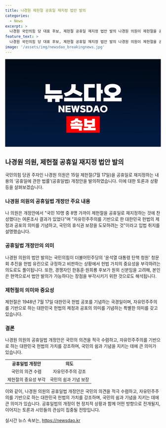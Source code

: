 ```yaml
---
title: 나경원 제헌절 공휴일 재지정 법안 발의
categories:
  - News
excerpt: >
  나경원 국민의힘 당 대표 후보, 제헌절 공휴일 재지정 법안 발의 나경원 의원이 제헌절을 공휴일로 재지정하는 공휴일법 개정안을 발의했다. 이에 대한 입법 취지를 설명하며 국민의 의견을 인용하여 국민의 휴식권을 보장하고 헌법의 제정과 공포의 의미를 기념하고자 한다고 밝혔다. 또한, 이 법안은 헌법 가치의 중요성을 부각하며 경쟁자들과의 차별화를 모색하는 의도도 짐작되고 있다.
feature_text: >
  나경원 국민의힘 당 대표 후보, 제헌절 공휴일 재지정 법안 발의 나경원 의원이 제헌절을 공휴일로 재지정하는 공휴일법 개정안을 발의했다. 이에 대한 입법 취지를 설명하며 국민의 의견을 인용하여 국민의 휴식권을 보장하고 헌법의 제정과 공포의 의미를 기념하고자 한다고 밝혔다. 또한, 이 법안은 헌법 가치의 중요성을 부각하며 경쟁자들과의 차별화를 모색하는 의도도 짐작되고 있다.
image: '/assets/img/newsdao_breakingnews.jpg'
---
```


<p><img src="/assets/img/newsdao_breakingnews.jpg" alt="cryptoinkorea 속보" /></p>

<h2 data-ke-size="size26">나경원 의원, 제헌절 공휴일 재지정 법안 발의</h2>

<p data-ke-size="size16">국민의힘 당권 주자인 나경원 의원은 15일 제헌절(7월 17일)을 공휴일로 재지정하는 내용의 ‘공휴일에 관한 법률’(공휴일법) 개정안을 발의하였습니다. 이에 대한 토론과 상황 등을 살펴보겠습니다.</p>

<h3>나경원 의원의 공휴일법 개정안 주요 내용</h3>

<p data-ke-size="size16">나 의원은 개정안에서 "국민 10명 중 8명 가까이 제헌절을 공휴일로 재지정하는 것에 찬성했다는 여론조사 결과가 있었다"며 "자유민주주의를 기반으로 한 대한민국 헌법의 제정과 공포의 의미를 기념하고, 국민의 휴식권 보장을 도모하려는 것"이라고 입법 취지를 설명했습니다.</p>

<h3>공휴일법 개정안의 의미</h3>

<p data-ke-size="size16">나경원 의원의 법안 발의는 국민의힘이 더불어민주당의 '윤석열 대통령 탄핵 청원' 청문회 추진을 헌법 유린으로 규정하고 비판하는 상황에서 헌법 가치의 중요성을 부각하려는 의도로도 풀이됩니다. 또한, 경쟁자인 한동훈·원희룡 후보가 원외 신분임을 고려해, 본인은 현역으로서 법안 발의가 가능하다는 장점을 부각시키기 위한 것으로도 해석됩니다.</p>

<h3>제헌절의 의미와 중요성</h3>

<p data-ke-size="size16">제헌절은 1948년 7월 17일 대한민국 헌법 공포를 기념하는 국경일이며, 자유민주주의를 기반으로 하는 대한민국 헌법의 제정과 공포의 의미를 기념하는 특별한 의미를 갖고 있습니다.</p>

<h3>결론</h3>

<p data-ke-size="size16">나경원 의원의 공휴일법 개정안은 국민의 의견을 적극 수렴하고, 자유민주주의를 기반으로 하는 대한민국 헌법의 가치를 강조하며, 국민의 쉼과 기념을 지키는 데에 큰 의미가 있습니다.</p>

<table>
    <tbody>
        <tr>
            <td style="text-align: center; height: 17px;"><b>공휴일법 개정안</b></td>
            <td style="text-align: center; height: 17px;"><b>의도</b></td>
        </tr>
        <tr>
            <td style="text-align: center; height: 17px;">국민의 의견 수렴</td>
            <td style="text-align: center; height: 17px;">자유민주주의 강조</td>
        </tr>
        <tr>
            <td style="text-align: center; height: 17px;">제헌절의 중요성 부각</td>
            <td style="text-align: center; height: 17px;">국민의 쉼과 기념 보장</td>
        </tr>
    </tbody>
</table>

<p data-ke-size="size16">이와 같이, 나경원 의원의 공휴일법 개정안은 국민의 의견을 적극 수렴하고, 자유민주주의를 기반으로 하는 대한민국 헌법의 가치를 강조하며, 국민의 쉼과 기념을 지키는 데에 큰 의미가 있습니다. 공휴일법의 개정이 현 정치적 상황과 함께 어떤 방향으로 전개될지, 이어지는 토론과 시민들의 관심이 집중될 전망입니다.</p>
실시간 뉴스 속보는, <a href="https://newsdao.kr" rel="dofollow">https://newsdao.kr</a>


